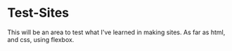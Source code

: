 # Test-Sites


This will be an area to test what I've learned in making sites. As far as html, and css, using flexbox.